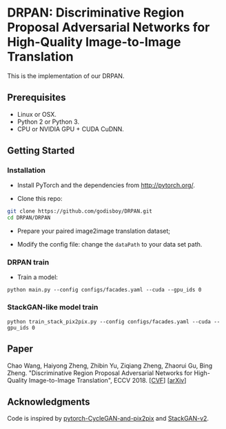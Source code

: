 # DRPAN: Discriminative Region Proposal Adversarial Networks for High-Quality Image-to-Image Translation

This is the implementation of our DRPAN.

## Prerequisites
- Linux or OSX.
- Python 2 or Python 3.
- CPU or NVIDIA GPU + CUDA CuDNN.

## Getting Started
### Installation
- Install PyTorch and the dependencies from http://pytorch.org/.

- Clone this repo:
```bash
git clone https://github.com/godisboy/DRPAN.git
cd DRPAN/DRPAN
```
- Prepare your paired image2image translation dataset;

- Modify the config file:
change the `dataPath` to your data set path.

### DRPAN train
- Train a model:
```
python main.py --config configs/facades.yaml --cuda --gpu_ids 0

```
### StackGAN-like model train
```
python train_stack_pix2pix.py --config configs/facades.yaml --cuda --gpu_ids 0

```
## Paper

Chao Wang, Haiyong Zheng, Zhibin Yu, Ziqiang Zheng, Zhaorui Gu, Bing Zheng. "Discriminative Region Proposal Adversarial Networks for High-Quality Image-to-Image Translation", ECCV 2018. [[CVF](http://openaccess.thecvf.com/content_ECCV_2018/papers/Chao_Wang_Discriminative_Region_Proposal_ECCV_2018_paper.pdf)] [[arXiv](https://arxiv.org/abs/1711.09554)]

## Acknowledgments
Code is inspired by [pytorch-CycleGAN-and-pix2pix](https://github.com/junyanz/pytorch-CycleGAN-and-pix2pix) and [StackGAN-v2](https://github.com/hanzhanggit/StackGAN-v2).
